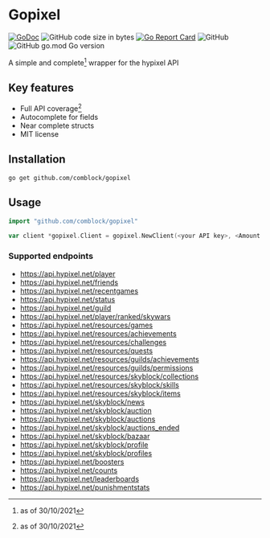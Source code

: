# Gopixel
[![GoDoc](https://img.shields.io/badge/Godoc-Reference-%2300ADD8?style=for-the-badge)](https://godoc.org/github.com/comblock/gopixel)
![GitHub code size in bytes](https://img.shields.io/github/languages/code-size/comblock/gopixel?style=for-the-badge)
[![Go Report Card](https://img.shields.io/badge/go%20report-A-red.svg?style=for-the-badge)](https://goreportcard.com/report/github.com/comblock/gopixel)
![GitHub](https://img.shields.io/github/license/comblock/gopixel?style=for-the-badge)
![GitHub go.mod Go version](https://img.shields.io/github/go-mod/go-version/comblock/gopixel?color=yellow&style=for-the-badge)

A simple and complete[^1] wrapper for the hypixel API

## Key features 
- Full API coverage[^1]
- Autocomplete for fields
- Near complete structs
- MIT license

## Installation
```
go get github.com/comblock/gopixel
```

## Usage
```go
import "github.com/comblock/gopixel"

var client *gopixel.Client = gopixel.NewClient(<your API key>, <Amount of retries (0 is default value)>)

```

### Supported endpoints
- https://api.hypixel.net/player
- https://api.hypixel.net/friends
- https://api.hypixel.net/recentgames
- https://api.hypixel.net/status
- https://api.hypixel.net/guild
- https://api.hypixel.net/player/ranked/skywars
- https://api.hypixel.net/resources/games
- https://api.hypixel.net/resources/achievements
- https://api.hypixel.net/resources/challenges
- https://api.hypixel.net/resources/quests
- https://api.hypixel.net/resources/guilds/achievements
- https://api.hypixel.net/resources/guilds/permissions
- https://api.hypixel.net/resources/skyblock/collections
- https://api.hypixel.net/resources/skyblock/skills
- https://api.hypixel.net/resources/skyblock/items
- https://api.hypixel.net/skyblock/news
- https://api.hypixel.net/skyblock/auction
- https://api.hypixel.net/skyblock/auctions
- https://api.hypixel.net/skyblock/auctions_ended
- https://api.hypixel.net/skyblock/bazaar
- https://api.hypixel.net/skyblock/profile
- https://api.hypixel.net/skyblock/profiles
- https://api.hypixel.net/boosters
- https://api.hypixel.net/counts
- https://api.hypixel.net/leaderboards
- https://api.hypixel.net/punishmentstats

[^1]: as of 30/10/2021

